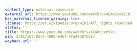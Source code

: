 ```yaml
---
content_type: external-resource
external_url: https://www.youtube.com/watch?v=XEAHScvz9JU
has_external_license_warning: true
license: https://en.wikipedia.org/wiki/All_rights_reserved
status: ''
title: https://www.youtube.com/watch?v=XEAHScvz9JU
uid: 2b01f162-03c4-4080-b46f-4fa4938fb517
wayback_url: ''
---
```

